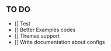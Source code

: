 ## TO DO
 - [] Test
 - [] Better Examples codes
 - [] Themes support
 - [] Write documentation about configs
